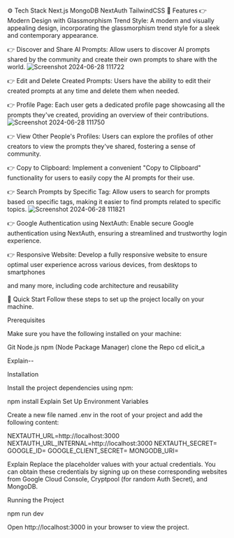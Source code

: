 ⚙️ Tech Stack
Next.js
MongoDB
NextAuth
TailwindCSS
🔋 Features
👉 Modern Design with Glassmorphism Trend Style: A modern and visually appealing design, incorporating the glassmorphism trend style for a sleek and contemporary appearance.

👉 Discover and Share AI Prompts: Allow users to discover AI prompts shared by the community and create their own prompts to share with the world.
![Screenshot 2024-06-28 111722](https://github.com/stark-akshay3000/elicit_ai/assets/124203973/50727bca-86d2-4878-a293-dc362b47bc90)



👉 Edit and Delete Created Prompts: Users have the ability to edit their created prompts at any time and delete them when needed.

👉 Profile Page: Each user gets a dedicated profile page showcasing all the prompts they've created, providing an overview of their contributions.
![Screenshot 2024-06-28 111750](https://github.com/stark-akshay3000/elicit_ai/assets/124203973/05b7727b-bd78-4e5c-afc8-4a53dcc44ec1)

👉 View Other People's Profiles: Users can explore the profiles of other creators to view the prompts they've shared, fostering a sense of community.

👉 Copy to Clipboard: Implement a convenient "Copy to Clipboard" functionality for users to easily copy the AI prompts for their use.

👉 Search Prompts by Specific Tag: Allow users to search for prompts based on specific tags, making it easier to find prompts related to specific topics.
![Screenshot 2024-06-28 111821](https://github.com/stark-akshay3000/elicit_ai/assets/124203973/d314d676-15e1-4619-863a-1ccbdd4611d9)


👉 Google Authentication using NextAuth: Enable secure Google authentication using NextAuth, ensuring a streamlined and trustworthy login experience.

👉 Responsive Website: Develop a fully responsive website to ensure optimal user experience across various devices, from desktops to smartphones

and many more, including code architecture and reusability

🤸 Quick Start
Follow these steps to set up the project locally on your machine.

Prerequisites

Make sure you have the following installed on your machine:

Git
Node.js
npm (Node Package Manager)
clone the Repo
cd elicit_a


Explain--

Installation

Install the project dependencies using npm:

npm install
Explain
Set Up Environment Variables

Create a new file named .env in the root of your project and add the following content:

NEXTAUTH_URL=http://localhost:3000
NEXTAUTH_URL_INTERNAL=http://localhost:3000
NEXTAUTH_SECRET=
GOOGLE_ID=
GOOGLE_CLIENT_SECRET=
MONGODB_URI=


Explain
Replace the placeholder values with your actual credentials. You can obtain these credentials by signing up on these corresponding websites from Google Cloud Console, Cryptpool (for random Auth Secret), and MongoDB.

Running the Project

npm run dev

Open http://localhost:3000 in your browser to view the project.



